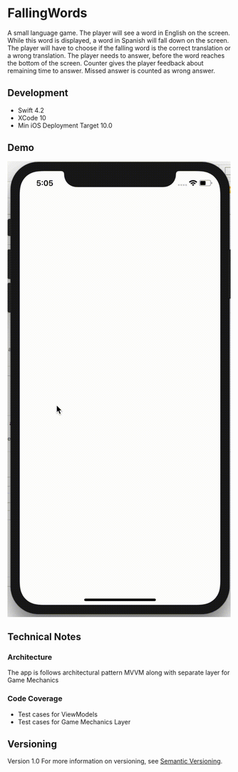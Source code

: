 # FallingWords
A small language game. The player will see a word in English on the screen. While this word is displayed, a word in Spanish will fall down on the screen. The player will have to choose if the falling word is the correct translation or a wrong translation. The player needs to answer, before the word reaches the bottom of the screen. Counter gives the player feedback about remaining time to answer. Missed answer is counted as wrong answer.


## Development
- Swift 4.2
- XCode 10
- Min iOS Deployment Target 10.0

## Demo
![](https://github.com/me-vijay/FallingWords/blob/master/demo.gif)


## Technical Notes

### Architecture
The app is follows architectural pattern MVVM along with separate layer for Game Mechanics


### Code Coverage
- Test cases for ViewModels
- Test cases for Game Mechanics Layer


## Versioning

Version 1.0
For more information on versioning, see [Semantic Versioning](http://semver.org/).
